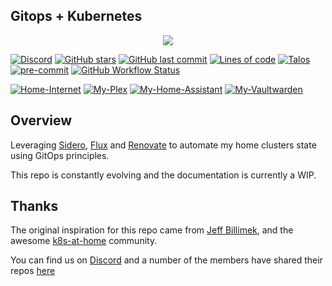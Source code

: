 ## Gitops + Kubernetes

<p align="center"><img src="https://i.imgur.com/p1RzXjQ.png"><br></p>

[![Discord](https://img.shields.io/discord/673534664354430999?color=7289da&label=DISCORD&style=for-the-badge)](https://discord.gg/sTMX7Vh "k8s at home Discord Community")
[![GitHub stars](https://img.shields.io/github/stars/rust84/k8s-gitops?color=green&style=for-the-badge)](https://github.com/rust84/k8s-gitops/stargazers "This repo star count")
[![GitHub last commit](https://img.shields.io/github/last-commit/rust84/k8s-gitops?color=purple&style=for-the-badge)](https://github.com/rust84/k8s-gitops/commits/main "Commit History")
[![Lines of code](https://img.shields.io/tokei/lines/github/rust84/k8s-gitops?style=for-the-badge)](https://github.com/rust84/k8s-gitops/graphs/contributors "Repo # lines of code")
[![Talos](https://img.shields.io/badge/OS-Talos-success?style=for-the-badge)](https://talos.dev "Talos OS")
[![pre-commit](https://img.shields.io/badge/pre--commit-enabled-brightgreen?logo=pre-commit&logoColor=white&style=for-the-badge)](https://github.com/pre-commit/pre-commit "Precommit status")
[![GitHub Workflow Status](https://img.shields.io/github/workflow/status/rust84/k8s-gitops/Schedule%20-%20Renovate?label=renovate&logo=renovatebot&style=for-the-badge)](https://github.com/onedr0p/home-ops/actions/workflows/schedule-renovate.yaml)

[![Home-Internet](https://img.shields.io/uptimerobot/ratio/7/m782786554-078b80f6fe79b398b2209642?label=home-internet&style=for-the-badge)](https://uptimerobot.com)
[![My-Plex](https://img.shields.io/uptimerobot/ratio/7/m785594509-005b82f7fd84a7c017d3214d?label=plex&logo=plex&style=for-the-badge)](https://plex.tv)
[![My-Home-Assistant](https://img.shields.io/uptimerobot/ratio/7/m784865271-86a5bf6ee73f4d3b287f5318?label=homeassistant&logo=homeassistant&style=for-the-badge)](https://www.home-assistant.io/)
[![My-Vaultwarden](https://img.shields.io/uptimerobot/ratio/7/m791605709-be413bc8bfebcd19c65277b1?label=vaultwarden&logo=bitwarden&style=for-the-badge)](https://bitwarden.com/)

## Overview

Leveraging [Sidero](https://github.com/siderolabs/sidero), [Flux](https://toolkit.fluxcd.io/) and [Renovate](https://github.com/renovatebot/renovate) to automate my home clusters state using GitOps principles.

This repo is constantly evolving and the documentation is currently a WIP.

## Thanks

The original inspiration for this repo came from [Jeff Billimek](https://github.com/billimek), and the awesome [k8s-at-home](https://discord.gg/sTMX7Vh) community.

You can find us on [Discord](https://discord.gg/sTMX7Vh) and a number of the members have shared their repos [here](https://github.com/k8s-at-home/awesome-home-kubernetes)
